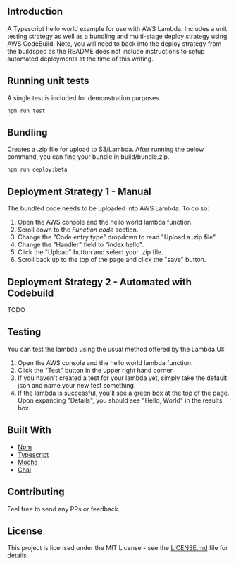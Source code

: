 ## Introduction

A Typescript hello world example for use with AWS Lambda. Includes a unit testing strategy as well as a bundling and multi-stage deploy strategy using AWS CodeBuild. Note, you will need to back into the deploy strategy from the buildspec as the README does not include instructions to setup automated deployments at the time of this writing.

## Running unit tests

A single test is included for demonstration purposes.

```
npm run test
```

## Bundling

Creates a .zip file for upload to S3/Lambda. After running the below command, you can find your bundle in build/bundle.zip.

```
npm run deploy:beta
```

## Deployment Strategy 1 - Manual

The bundled code needs to be uploaded into AWS Lambda. To do so:

1. Open the AWS console and the hello world lambda function.
2. Scroll down to the *Function code* section.
3. Change the "Code entry type" dropdown to read "Upload a .zip file".
4. Change the "Handler" field to "index.hello".
5. Click the "Upload" button and select your .zip file.
6. Scroll back up to the top of the page and click the "save" button.

## Deployment Strategy 2 - Automated with Codebuild

TODO

## Testing

You can test the lambda using the usual method offered by the Lambda UI:

1. Open the AWS console and the hello world lambda function.
2. Click the "Test" button in the upper right hand corner.
 1. If you haven't created a test for your lambda yet, simply take the default json and name your new test something.
3. If the lambda is successful, you'll see a green box at the top of the page. Upon expanding "Details", you should see "Hello, World" in the results box.

## Built With

* [Npm](https://www.npmjs.com/)
* [Typescript](https://www.typescriptlang.org/)
* [Mocha](https://mochajs.org/)
* [Chai](https://www.chaijs.com/)

## Contributing

Feel free to send any PRs or feedback.

## License

This project is licensed under the MIT License - see the [LICENSE.md](LICENSE.md) file for details
